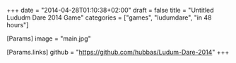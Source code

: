 +++
date = "2014-04-28T01:10:38+02:00"
draft = false
title = "Untitled Lududm Dare 2014 Game"
categories = ["games", "ludumdare", "in 48 hours"]

[Params]
image = "main.jpg"

[Params.links]
github = "https://github.com/hubbas/Ludum-Dare-2014"
+++
